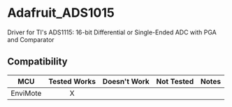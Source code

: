Adafruit_ADS1015
================

Driver for TI's ADS1115: 16-bit Differential or Single-Ended ADC with PGA and Comparator
<!-- START COMPATIBILITY TABLE -->

## Compatibility

MCU                | Tested Works | Doesn't Work | Not Tested  | Notes
------------------ | :----------: | :----------: | :---------: | -----
EnviMote           |      X       |             |            | 

<!-- END COMPATIBILITY TABLE -->
